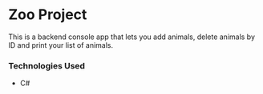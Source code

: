 # Zoo Project

This is a backend console app that lets you add animals, delete animals by ID and print your list of animals.

### Technologies Used

- C#